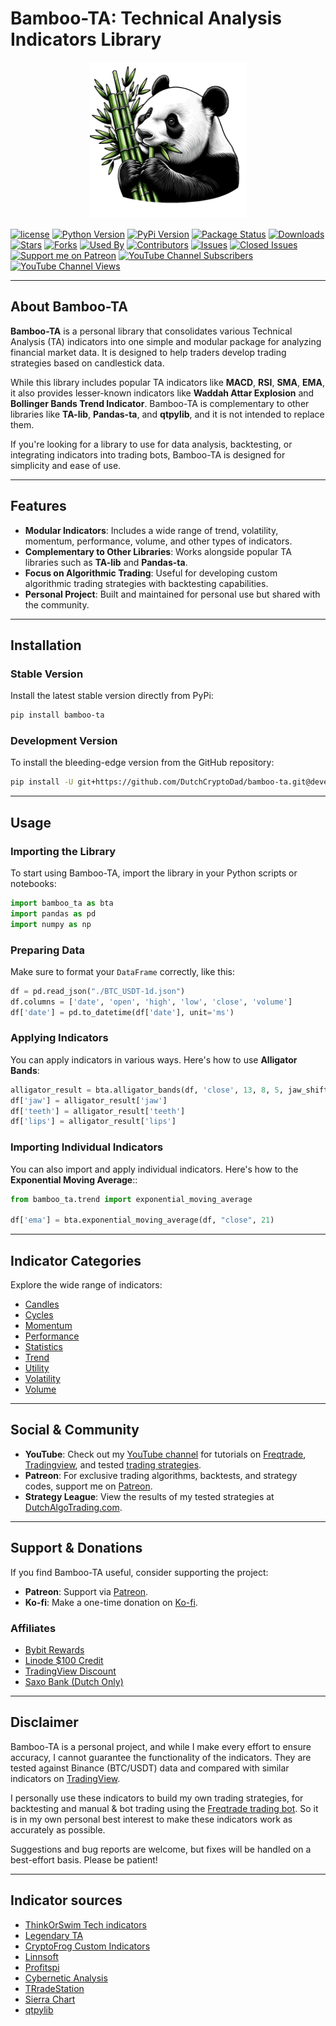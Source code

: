# Bamboo-TA: Technical Analysis Indicators Library

<p align="center">
  <a href="https://github.com/DutchCryptoDad/bamboo-ta">
    <img src="images/bamboo.png" alt="Bamboo TA" width="250">
  </a>
</p>

[![license](https://img.shields.io/github/license/DutchCryptoDad/bamboo-ta)](#license)
[![Python Version](https://img.shields.io/pypi/pyversions/bamboo-ta?style=flat)](https://pypi.org/project/bamboo-ta/)
[![PyPi Version](https://img.shields.io/pypi/v/bamboo-ta?style=flat)](https://pypi.org/project/bamboo-ta/)
[![Package Status](https://img.shields.io/pypi/status/bamboo-ta?style=flat)](https://pypi.org/project/bamboo-ta/)
[![Downloads](https://img.shields.io/pypi/dm/bamboo_ta?style=flat)](https://pypistats.org/packages/bamboo_ta)
[![Stars](https://img.shields.io/github/stars/DutchCryptoDad/bamboo-ta?style=flat)](#stars)
[![Forks](https://img.shields.io/github/forks/DutchCryptoDad/bamboo-ta?style=flat)](#forks)
[![Used By](https://img.shields.io/badge/used_by-0-orange.svg?style=flat)](#usedby)
[![Contributors](https://img.shields.io/github/contributors/DutchCryptoDad/bamboo-ta?style=flat)](#contributors)
[![Issues](https://img.shields.io/github/issues-raw/DutchCryptoDad/bamboo-ta?style=flat)](#issues)
[![Closed Issues](https://img.shields.io/github/issues-closed-raw/DutchCryptoDad/bamboo-ta?style=flat)](#closed-issues)
[![Support me on Patreon](https://img.shields.io/endpoint.svg?url=https%3A%2F%2Fshieldsio-patreon.vercel.app%2Fapi%3Fusername%3Ddutchalgotrading%26type%3Dpatrons&style=flat)](https://patreon.com/dutchalgotrading)
[![YouTube Channel Subscribers](https://img.shields.io/youtube/channel/subscribers/UC-AOcefy1x7lTc17JiqaxqA)
](https://www.youtube.com/@dutchalgotrading)
[![YouTube Channel Views](https://img.shields.io/youtube/channel/views/UC-AOcefy1x7lTc17JiqaxqA)](https://www.youtube.com/@dutchalgotrading)

---

## About Bamboo-TA

**Bamboo-TA** is a personal library that consolidates various Technical Analysis (TA) indicators into one simple and modular package for analyzing financial market data. It is designed to help traders develop trading strategies based on candlestick data.

While this library includes popular TA indicators like **MACD**, **RSI**, **SMA**, **EMA**, it also provides lesser-known indicators like **Waddah Attar Explosion** and **Bollinger Bands Trend Indicator**. Bamboo-TA is complementary to other libraries like **TA-lib**, **Pandas-ta**, and **qtpylib**, and it is not intended to replace them.

If you're looking for a library to use for data analysis, backtesting, or integrating indicators into trading bots, Bamboo-TA is designed for simplicity and ease of use.

---

## Features

- **Modular Indicators**: Includes a wide range of trend, volatility, momentum, performance, volume, and other types of indicators.
- **Complementary to Other Libraries**: Works alongside popular TA libraries such as **TA-lib** and **Pandas-ta**.
- **Focus on Algorithmic Trading**: Useful for developing custom algorithmic trading strategies with backtesting capabilities.
- **Personal Project**: Built and maintained for personal use but shared with the community.

---

## Installation

### Stable Version

Install the latest stable version directly from PyPi:

```bash
pip install bamboo-ta
```

### Development Version

To install the bleeding-edge version from the GitHub repository:

```bash
pip install -U git+https://github.com/DutchCryptoDad/bamboo-ta.git@development
```

---

## Usage

### Importing the Library

To start using Bamboo-TA, import the library in your Python scripts or notebooks:

```python
import bamboo_ta as bta
import pandas as pd
import numpy as np
```

### Preparing Data

Make sure to format your `DataFrame` correctly, like this:

```python
df = pd.read_json("./BTC_USDT-1d.json")
df.columns = ['date', 'open', 'high', 'low', 'close', 'volume']
df['date'] = pd.to_datetime(df['date'], unit='ms')
```

### Applying Indicators

You can apply indicators in various ways. Here's how to use **Alligator Bands**:

```python
alligator_result = bta.alligator_bands(df, 'close', 13, 8, 5, jaw_shift=8, teeth_shift=5, lips_shift=3)
df['jaw'] = alligator_result['jaw']
df['teeth'] = alligator_result['teeth']
df['lips'] = alligator_result['lips']
```

### Importing Individual Indicators

You can also import and apply individual indicators. Here's how to the **Exponential Moving Average**::

```python
from bamboo_ta.trend import exponential_moving_average

df['ema'] = bta.exponential_moving_average(df, "close", 21)
```

---

## Indicator Categories

Explore the wide range of indicators:

- [Candles](./docs/candles.md)
- [Cycles](./docs/cycles.md)
- [Momentum](./docs/momentum.md)
- [Performance](./docs/performance.md)
- [Statistics](./docs/statistics.md)
- [Trend](./docs/trend.md)
- [Utility](./docs/utility.md)
- [Volatility](./docs/volatility.md)
- [Volume](./docs/volume.md)

---

## Social & Community

- **YouTube**: Check out my [YouTube channel](https://www.youtube.com/@dutchalgotrading) for tutorials on [Freqtrade](https://www.youtube.com/watch?v=VHvikJmQrVM), [Tradingview](https://www.youtube.com/watch?v=aQSC-W8oYdw), and tested [trading strategies](https://www.youtube.com/watch?v=Jj9MSzHwa44).
- **Patreon**: For exclusive trading algorithms, backtests, and strategy codes, support me on [Patreon](https://www.patreon.com/dutchalgotrading).
- **Strategy League**: View the results of my tested strategies at [DutchAlgoTrading.com](https://www.dutchalgotrading.com).

---

## Support & Donations

If you find Bamboo-TA useful, consider supporting the project:

- **Patreon**: Support via [Patreon](https://www.patreon.com/dutchalgotrading).
- **Ko-fi**: Make a one-time donation on [Ko-fi](https://ko-fi.com/dutchcryptodad).

### Affiliates

- [Bybit Rewards](https://partner.bybit.com/b/dutchalgo)
- [Linode $100 Credit](https://bit.ly/Linode_Advantages)
- [TradingView Discount](https://www.tradingview.com/?aff_id=139223)
- [Saxo Bank (Dutch Only)](https://refer.saxo/fKnth)

---

## Disclaimer

Bamboo-TA is a personal project, and while I make every effort to ensure accuracy, I cannot guarantee the functionality of the indicators. They are tested against Binance (BTC/USDT) data and compared with similar indicators on [TradingView](https://www.tradingview.com/?aff_id=139223).

I personally use these indicators to build my own trading strategies, for backtesting and manual & bot trading using the [Freqtrade trading bot](https://www.youtube.com/watch?v=VHvikJmQrVM&list=PL8gq8aFDPpbNEx4lUvpmRjxtCkjvX-Jpg). So it is in my own personal best interest to make these indicators work as accurately as possible.

Suggestions and bug reports are welcome, but fixes will be handled on a best-effort basis. Please be patient!

---

## Indicator sources

* [ThinkOrSwim Tech indicators](https://tlc.thinkorswim.com/center/reference/Tech-Indicators)
* [Legendary TA](https://github.com/just-nilux/legendary_ta)
* [CryptoFrog Custom Indicators](https://github.com/froggleston/cryptofrog-strategies/blob/main/custom_indicators.py)
* [Linnsoft](https://www.linnsoft.com/techind/accumulation-distribution)
* [Profitspi](https://www.profitspi.com/stock/view.aspx?v=stock-chart-library)
* [Cybernetic Analysis](https://www.neuroshell.com/manuals/cyber/index.html)
* [TRradeStation](https://help.tradestation.com/10_00/eng/tradestationhelp/elanalysis/indicator/price_channel__percent_pc_indicator_.htm)
* [Sierra Chart](https://www.sierrachart.com/index.php?page=doc/TechnicalStudiesReference.php)
* [qtpylib](https://github.com/ranaroussi/qtpylib/blob/main/qtpylib/indicators.py)
